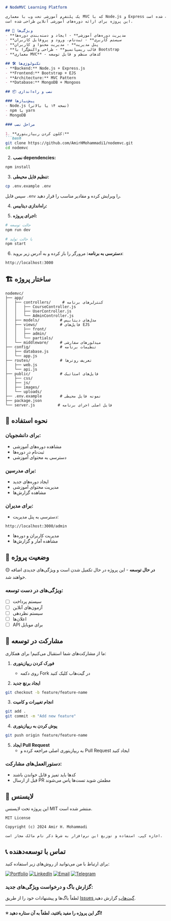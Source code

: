 ```markdown
# NodeMVC Learning Platform

یک پلتفرم آموزشی تحت وب با معماری MVC که با Node.js و Express ساخته شده است.
این پروژه برای ارائه دوره‌های آموزشی آنلاین طراحی شده است.

## 🚀 ویژگی‌ها
- **مدیریت دوره‌های آموزشی** - ایجاد و دسته‌بندی دوره‌ها
- **سیستم کاربری** - ثبت‌نام، ورود و پروفایل کاربران
- **پنل مدیریت** - مدیریت محتوا و کاربران
- **قالب ریسپانسیو** - طراحی واکنش‌گرا با Bootstrap
- **معماری MVC** - کدهای منظم و قابل توسعه

## 🛠 تکنولوژی‌ها
- **Backend:** Node.js + Express.js
- **Frontend:** Bootstrap + EJS
- **Architecture:** MVC Pattern
- **Database:** MongoDB + Mongoos

## 📦 نصب و راه‌اندازی

### پیش‌نیازها
- Node.js (نسخه ۱۴ یا بالاتر)
- npm یا yarn
- MongoDB

### مراحل نصب

1. **کلون کردن ریپازیتوری:**
```bash
git clone https://github.com/AmirHMohammadi1/nodemvc.git
cd nodemvc
```

2. **نصب dependencies:**
```bash
npm install
```

3. **تنظیم فایل محیطی:**
```bash
cp .env.example .env
```
سپس فایل `.env` را ویرایش کرده و مقادیر مناسب را قرار دهید.

4. **راه‌اندازی دیتابیس:**
   

6. **اجرای پروژه:**
```bash
# حالت توسعه
npm run dev

# یا حالت تولید
npm start
```

6. **دسترسی به برنامه:**
مرورگر را باز کرده و به آدرس زیر بروید:
```
http://localhost:3000
```

## 🏗 ساختار پروژه
```
nodemvc/
├── app/
│   ├── controllers/     # کنترلرهای برنامه
│   │   ├── CourseController.js
│   │   ├── UserController.js
│   │   └── AdminController.js
│   ├── models/         # مدل‌های دیتابیس
│   ├── views/          # فایل‌های EJS
│   │   ├── front/
│   │   ├── admin/
│   │   └── partials/
│   └── middleware/     # میدلورهای سفارشی
├── config/             # تنظیمات برنامه
│   ├── database.js
│   └── app.js
├── routes/             # تعریف روترها
│   ├── web.js
│   └── api.js
├── public/             # فایل‌های استاتیک
│   ├── css/
│   ├── js/
│   ├── images/
│   └── uploads/
├── .env.example        # نمونه فایل محیطی
├── package.json
└── server.js          # فایل اصلی اجرای برنامه
```

## 📝 نحوه استفاده

### برای دانشجویان:
- مشاهده دوره‌های آموزشی
- ثبت‌نام در دوره‌ها
- دسترسی به محتوای آموزشی

### برای مدرسین:
- ایجاد دوره‌های جدید
- مدیریت محتوای آموزشی
- مشاهده گزارش‌ها

### برای مدیران:
- دسترسی به پنل مدیریت:
```
http://localhost:3000/admin
```
- مدیریت کاربران و دوره‌ها
- مشاهده آمار و گزارش‌ها

## 🎯 وضعیت پروژه
🟡 **در حال توسعه** - این پروژه در حال تکمیل شدن است و ویژگی‌های جدیدی اضافه خواهند شد.

### ویژگی‌های در دست توسعه:
- [ ] سیستم پرداخت
- [ ] آزمون‌های آنلاین
- [ ] سیستم نظردهی
- [ ] اعلان‌ها
- [ ] API برای موبایل

## 🤝 مشارکت در توسعه

ما از مشارکت‌های شما استقبال می‌کنیم! برای همکاری:

1. **فورک کردن ریپازیتوری**
   - روی دکمه Fork در گیت‌هاب کلیک کنید

2. **ایجاد برنچ جدید**
```bash
git checkout -b feature/feature-name
```

3. **انجام تغییرات و کامیت**
```bash
git add .
git commit -m "Add new feature"
```

4. **پوش کردن به ریپازیتوری**
```bash
git push origin feature/feature-name
```

5. **ایجاد Pull Request**
   - به ریپازیتوری اصلی مراجعه کرده و Pull Request ایجاد کنید

### دستورالعمل‌های مشارکت:
- کدها باید تمیز و قابل خواندن باشند
- قبل از ارسال PR مطمئن شوید تست‌ها پاس می‌شوند

## 📄 لایسنس

این پروژه تحت لایسنس MIT منتشر شده است.

```text
MIT License

Copyright (c) 2024 Amir H. Mohammadi

اجازه کپی، استفاده و توزیع این نرم‌افزار به شرط ذکر نام مالک مجاز است.
```

## 📞 تماس با توسعه‌دهنده

برای ارتباط با من می‌توانید از روش‌های زیر استفاده کنید:

[![Portfolio](https://img.shields.io/badge/🌐_Portfolio-00CC99?style=for-the-badge&logo=google-chrome&logoColor=white)](https://amirhmohammadi1.github.io/my-resume/)
[![LinkedIn](https://img.shields.io/badge/💼_LinkedIn-0A66C2?style=for-the-badge&logo=linkedin&logoColor=white)](https://linkedin.com/in/AmirHMohammadi/)
[![Email](https://img.shields.io/badge/📧_Email-D14836?style=for-the-badge&logo=gmail&logoColor=white)](mailto:a.h.mohammadi5@gmail.com)
[![Telegram](https://img.shields.io/badge/Telegram-26A5E4?style=for-the-badge&logo=telegram&logoColor=white)](https://t.me/mr_amir_developer)

### گزارش باگ و درخواست ویژگی‌های جدید:
لطفاً باگ‌ها و پیشنهادات خود را از طریق [Issues گیت‌هاب](https://github.com/AmirHMohammadi1/nodemvc/issues) گزارش دهید.

---

**⭐ اگر این پروژه را مفید یافتید، لطفاً به آن ستاره دهید!**
